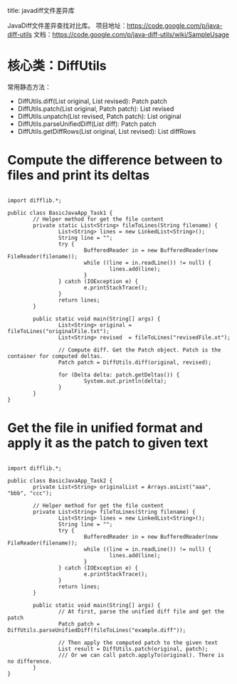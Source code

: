 title: javadiff文件差异库 

JavaDiff文件差异查找对比库。
项目地址：https://code.google.com/p/java-diff-utils
文档：https://code.google.com/p/java-diff-utils/wiki/SampleUsage
#  核心类：DiffUtils 

常用静态方法：
  * DiffUtils.diff(List<?> original, List<?> revised): Patch patch
  * DiffUtils.patch(List<?> original, Patch patch): List<?> revised
  * DiffUtils.unpatch(List<?> revised, Patch patch): List<?> original
  * DiffUtils.parseUnifiedDiff(List<String> diff): Patch patch
  * DiffUtils.getDiffRows(List<String> original, List<String> revised): List<DiffRow> diffRows

#  Compute the difference between to files and print its deltas 
```

import difflib.*;
 
public class BasicJavaApp_Task1 {
        // Helper method for get the file content
        private static List<String> fileToLines(String filename) {
                List<String> lines = new LinkedList<String>();
                String line = "";
                try {
                        BufferedReader in = new BufferedReader(new FileReader(filename));
                        while ((line = in.readLine()) != null) {
                                lines.add(line);
                        }
                } catch (IOException e) {
                        e.printStackTrace();
                }
                return lines;
        }

        public static void main(String[] args) {
                List<String> original = fileToLines("originalFile.txt");
                List<String> revised  = fileToLines("revisedFile.xt");
                
                // Compute diff. Get the Patch object. Patch is the container for computed deltas.
                Patch patch = DiffUtils.diff(original, revised);

                for (Delta delta: patch.getDeltas()) {
                        System.out.println(delta);
                }
        }
}

```

#  Get the file in unified format and apply it as the patch to given text 
```

import difflib.*;
 
public class BasicJavaApp_Task2 {
        private List<String> originalList = Arrays.asList("aaa", "bbb", "ccc");

        // Helper method for get the file content
        private List<String> fileToLines(String filename) {
                List<String> lines = new LinkedList<String>();
                String line = "";
                try {
                        BufferedReader in = new BufferedReader(new FileReader(filename));
                        while ((line = in.readLine()) != null) {
                                lines.add(line);
                        }
                } catch (IOException e) {
                        e.printStackTrace();
                }
                return lines;
        }

        public static void main(String[] args) {
                // At first, parse the unified diff file and get the patch
                Patch patch = DiffUtils.parseUnifiedDiff(fileToLines("example.diff"));
                
                // Then apply the computed patch to the given text
                List result = DiffUtils.patch(original, patch);
                /// Or we can call patch.applyTo(original). There is no difference.
        }
}

```
